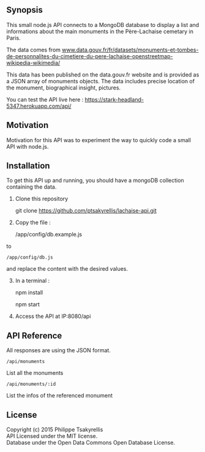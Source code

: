 ## Synopsis

This small node.js API connects to a MongoDB database to display a list and informations about the main monuments in the Père-Lachaise cemetary in Paris. 

The data comes from www.data.gouv.fr/fr/datasets/monuments-et-tombes-de-personnalites-du-cimetiere-du-pere-lachaise-openstreetmap-wikipedia-wikimedia/  

This data has been published on the data.gouv.fr website and is provided as a JSON array of monuments objects. The data includes precise location of the monument, biographical insight, pictures.  

You can test the API live here : https://stark-headland-5347.herokuapp.com/api/

## Motivation

Motivation for this API was to experiment the way to quickly code a small API with node.js.

## Installation

To get this API up and running, you should have a mongoDB collection containing the data.  	 

1. Clone this repository

    git clone https://github.com/ptsakyrellis/lachaise-api.git    

2. Copy the file : 

    /app/config/db.example.js   

to

    /app/config/db.js   

and replace the content with the desired values. 

3. In a terminal :

    npm install   

    npm start    

4. Access the API at IP:8080/api 

## API Reference

All responses are using the JSON format. 

    /api/monuments

List all the monuments

    /api/monuments/:id

List the infos of the referenced monument

## License

Copyright (c) 2015 Philippe Tsakyrellis  
API Licensed under the MIT license.  
Database under the Open Data Commons Open Database License.  
